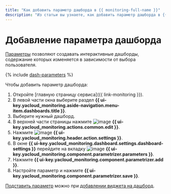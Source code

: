 ```yaml
---
title: "Как добавить параметр дашборда в {{ monitoring-full-name }}"
description: "Из статьи вы узнаете, как добавить параметр дашборда в {{ monitoring-name }}."
---
```


# Добавление параметра дашборда

[Параметры](../../concepts/visualization/dashboard.md#parameterization) позволяют создавать интерактивные дашборды, содержание которых изменяется в зависимости от выбора пользователя.

{% include [dash-parameters](../../../_includes/monitoring/dash-parameters.md) %}

Чтобы добавить параметр дашборда:

1. Откройте [главную страницу сервиса]({{ link-monitoring }}).
1. В левой части окна выберите раздел **{{ ui-key.yacloud_monitoring.aside-navigation.menu-item.dashboards.title }}**.
1. Выберите нужный дашборд.
1. В верхней части страницы нажмите ![image](../../../_assets/console-icons/pencil.svg) **{{ ui-key.yacloud_monitoring.actions.common.edit }}**.
1. Нажмите ![image](../../../_assets/console-icons/gear.svg) **{{ ui-key.yacloud_monitoring.header.action.settings }}**.
1. В окне **{{ ui-key.yacloud_monitoring.dashboard.settings.dashboard-settings }}** перейдите на вкладку ![image](../../../_assets/console-icons/sliders.svg) **{{ ui-key.yacloud_monitoring.component.parametrizer.parameters }}**.
1. Нажмите **{{ ui-key.yacloud_monitoring.component.parametrizer.add }}**.
1. Настройте параметр и нажмите **{{ ui-key.yacloud_monitoring.component.parametrizer.save }}**.

[Подставить параметр](../../concepts/visualization/dashboard.md#templates) можно при [добавлении виджета на дашборд](add-widget.md).
